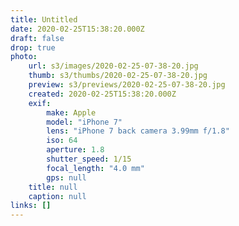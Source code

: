 ```yaml
---
title: Untitled
date: 2020-02-25T15:38:20.000Z
draft: false
drop: true
photo:
    url: s3/images/2020-02-25-07-38-20.jpg
    thumb: s3/thumbs/2020-02-25-07-38-20.jpg
    preview: s3/previews/2020-02-25-07-38-20.jpg
    created: 2020-02-25T15:38:20.000Z
    exif:
        make: Apple
        model: "iPhone 7"
        lens: "iPhone 7 back camera 3.99mm f/1.8"
        iso: 64
        aperture: 1.8
        shutter_speed: 1/15
        focal_length: "4.0 mm"
        gps: null
    title: null
    caption: null
links: []
---
```

